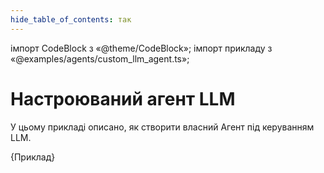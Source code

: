 ```yaml
---
hide_table_of_contents: так
---
```


імпорт CodeBlock з «@theme/CodeBlock»; імпорт прикладу з «@examples/agents/custom_llm_agent.ts»;

# Настроюваний агент LLM

У цьому прикладі описано, як створити власний Агент під керуванням LLM.

<CodeBlock language="typescript">{Приклад}</CodeBlock>
